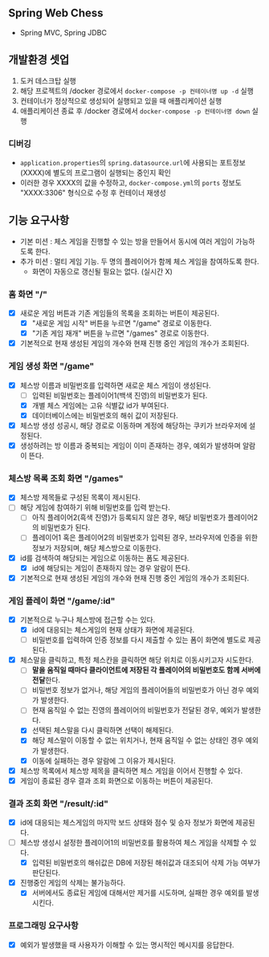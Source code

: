 ## Spring Web Chess

- Spring MVC, Spring JDBC

## 개발환경 셋업

1. 도커 데스크탑 실행
2. 해당 프로젝트의 /docker 경로에서 `docker-compose -p 컨테이너명 up -d` 실행
3. 컨테이너가 정상적으로 생성되어 실행되고 있을 때 애플리케이션 실행
4. 애플리케이션 종료 후 /docker 경로에서 `docker-compose -p 컨테이너명 down` 실행

### 디버깅

- `application.properties`의 `spring.datasource.url`에 사용되는 포트정보(XXXX)에 별도의 프로그램이 실행되는 중인지 확인
- 이러한 경우 XXXX의 값을 수정하고, `docker-compose.yml`의 `ports` 정보도 "XXXX:3306" 형식으로 수정 후 컨테이너 재생성

## 기능 요구사항

- 기본 미션 : 체스 게임을 진행할 수 있는 방을 만들어서 동시에 여러 게임이 가능하도록 한다.
- 추가 미션 : 멀티 게임 기능. 두 명의 플레이어가 함께 체스 게임을 참여하도록 한다.
    - 화면이 자동으로 갱신될 필요는 없다. (실시간 X)

### 홈 화면 "/"

- [x] 새로운 게임 버튼과 기존 게임들의 목록을 조회하는 버튼이 제공된다.
    - [x] "새로운 게임 시작" 버튼을 누르면 "/game" 경로로 이동한다.
    - [x] "기존 게임 재개" 버튼을 누르면 "/games" 경로로 이동한다.
- [x] 기본적으로 현재 생성된 게임의 개수와 현재 진행 중인 게임의 개수가 조회된다.

### 게임 생성 화면 "/game"

- [x] 체스방 이름과 비밀번호를 입력하면 새로운 체스 게임이 생성된다.
    - [ ] 입력된 비밀번호는 플레이어1(백색 진영)의 비밀번호가 된다.
    - [x] 개별 체스 게임에는 고유 식별값 id가 부여된다.
    - [x] 데이터베이스에는 비밀번호의 해쉬 값이 저장된다.
- [x] 체스방 생성 성공시, 해당 경로로 이동하며 계정에 해당하는 쿠키가 브라우저에 설정된다.
- [x] 생성하려는 방 이름과 중복되는 게임이 이미 존재하는 경우, 예외가 발생하며 알람이 뜬다.

### 체스방 목록 조회 화면 "/games"

- [x] 체스방 제목들로 구성된 목록이 제시된다.
- [ ] 해당 게임에 참여하기 위해 비밀번호를 입력 받는다.
    - [ ] 아직 플레이어2(흑색 진영)가 등록되지 않은 경우, 해당 비밀번호가 플레이어2의 비밀번호가 된다.
    - [ ] 플레이어1 혹은 플레이어2의 비밀번호가 입력된 경우, 브라우저에 인증을 위한 정보가 저장되며, 해당 체스방으로 이동한다.
- [x] id를 검색하여 해당되는 게임으로 이동하는 폼도 제공된다.
    - [x] id에 해당되는 게임이 존재하지 않는 경우 알람이 뜬다.
- [x] 기본적으로 현재 생성된 게임의 개수와 현재 진행 중인 게임의 개수가 조회된다.

### 게임 플레이 화면 "/game/:id"

- [x] 기본적으로 누구나 체스방에 접근할 수는 있다.
  - [x] id에 대응되는 체스게임의 현재 상태가 화면에 제공된다.
  - [ ] 비밀번호를 입력하여 인증 정보를 다시 제출할 수 있는 폼이 화면에 별도로 제공된다.
- [x] 체스말을 클릭하고, 특정 체스칸을 클릭하면 해당 위치로 이동시키고자 시도한다.
  - [ ] **말을 움직일 때마다 클라이언트에 저장된 각 플레이어의 비밀번호도 함께 서버에 전달**한다.
  - [ ] 비밀번호 정보가 없거나, 해당 게임의 플레이어들의 비밀번호가 아닌 경우 예외가 발생한다.
  - [ ] 현재 움직일 수 없는 진영의 플레이어의 비밀번호가 전달된 경우, 예외가 발생한다.
  - [x] 선택된 체스말을 다시 클릭하면 선택이 해제된다.
  - [x] 해당 체스말이 이동할 수 없는 위치거나, 현재 움직일 수 없는 상태인 경우 예외가 발생한다.
  - [x] 이동에 실패하는 경우 알람에 그 이유가 제시된다.
- [x] 체스방 목록에서 체스방 제목을 클릭하면 체스 게임을 이어서 진행할 수 있다.
- [x] 게임이 종료된 경우 결과 조회 화면으로 이동하는 버튼이 제공된다.

### 결과 조회 화면 "/result/:id"

- [x] id에 대응되는 체스게임의 마지막 보드 상태와 점수 및 승자 정보가 화면에 제공된다.
- [ ] 체스방 생성시 설정한 플레이어1의 비밀번호를 활용하여 체스 게임을 삭제할 수 있다.
  - [x] 입력된 비밀번호의 해쉬값은 DB에 저장된 해쉬값과 대조되어 삭제 가능 여부가 판단된다.
- [x] 진행중인 게임의 삭제는 불가능하다.
  - [x] 서버에서도 종료된 게임에 대해서만 제거를 시도하며, 실패한 경우 예외를 발생시킨다.

### 프로그래밍 요구사항

- [x] 예외가 발생했을 때 사용자가 이해할 수 있는 명시적인 메시지를 응답한다.
